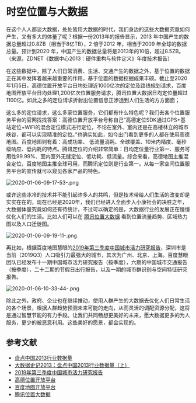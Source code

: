 # 时空位置与大数据

在这个人人都谈大数据，处处皆用大数据的时代，我们身边的这些大数据究竟如何产生，又有多大的体量了呢？根据一份2013年的报告显示，2013 年中国产生的数据总量超过0.8ZB（相当于8亿TB），2 倍于2012 年，相当于2009 年全球的数据总量。预计到2020 年，中国产生的数据总量将是2013年的10倍，超过8.5ZB。（来源，ZDNET《数据中心2013：硬件重构与软件定义》年度技术报告）

在这些数据中，除了人们日常消费、生活、交通产生的数据之外，基于位置的数据正在其中发挥着越来越重要的作用，基于位置的数据挖掘成果丰硕。截止至2020年1月5日，高德位置开放平台日均处理近1000亿次的定位及路线规划请求，百度地图开放平台日均处理1,200亿次位置服务请求，腾讯位置大数据日均定位量超过1100亿。如此之多的定位请求折射出位置信息正渗透到人们生活的方方面面；

这么多的定位请求，这么多家位置服务，它们都有什么特色呢？我们去各个位置服务平台的官网找找答案：高德位置开放平台号称自己“高德定位SDK通过GPS+基站定位+WiFi的混合定位模式进行定位，不论在室外、室内还是在高楼林立的城市峡谷，都可以实现精准的定位。”也确实如此，如今出门看到更多的人都在使用高德地图。百度地图则有着：高成功率、 低流量消耗、全球覆盖、10米内精度、毫秒级响应、低内耗的特点。腾讯定位的介绍非常简单：日均定位量行业第一、服务可用性99.99%、室内室外无缝定位、低功耗、低流量。综合来看，高德地图主推混合定位，百度地图主推全球可用，而腾讯定位则是行业第一。从每一家空间位置服务平台的宣传就可以窥见各家产品的特色。

![2020-01-06-09-17-53-.png](https://imagehost-cdn.frytea.com/images/2020/01/06/2020-01-06-09-17-53-.png)

或许这些冰冷的技术并不能引起许多人的共鸣，但是技术带给人们生活的改变却是实实在在的，现在已经是2020年，我们已经进入全面步入小康社会的决胜之年，大数据体量究竟如何还有待统计，不过可以确定的是，大数据行业的发展正在慢慢优化人们的生活。比如人们可以在 [腾讯位置大数据](https://heat.qq.com/) 看到位置流量趋势、区域热力图以及人口迁徙图。

![2020-01-06-09-19-11-.png](https://imagehost-cdn.frytea.com/images/2020/01/06/2020-01-06-09-19-11-.png)

再比如，根据百度地图慧眼的[2019年第三季度中国城市活力研究报告](http://huiyan.baidu.com/cms/report/2019Q3chengshi/)，深圳市是当前（2019Q3）人口吸引力最强大的城市，其次为广州、北京、上海。百度慧眼团队已经发布十一期中国城市活力研究报告（按季度），六期的中国城市交通报告（按季度），二十二期的节假日出行报告，以及一期的城市群识别与空间特征研究报告。

![2020-01-06-10-33-44-.png](https://imagehost-cdn.frytea.com/images/2020/01/06/2020-01-06-10-33-44-.png)

除此之外，政府、企业也在继续推动，使用人群产生的大数据去优化人们日常生活的各个场景，根据人群趋势预测未来可能的走向，从而灵活的调配资源分配，这将是通过智慧节能的有力手段。让我们共同畅想更美好的未来，愿大数据更多的为人服务，更少的被恶意利用。这些美好的愿景，都会实现的。

## 参考文献

 - [盘点中国2013行业数据量](https://cloud.tencent.com/developer/article/1132229)
 - [大数据史记2013：盘点中国2013行业数据量（上）](https://cloud.tencent.com/developer/article/1102326)
 - [2019年第三季度中国城市活力研究报告](http://huiyan.baidu.com/cms/report/2019Q3chengshi/)
 - [高德位置开放平台](https://lbs.amap.com/)
 - [百度地图开放平台](http://lbsyun.baidu.com/)
 - [腾讯位置大数据](https://lbs.qq.com/)
